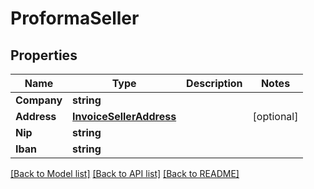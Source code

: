 # ProformaSeller

## Properties

Name | Type | Description | Notes
------------ | ------------- | ------------- | -------------
**Company** | **string** |  | 
**Address** | [**InvoiceSellerAddress**](invoice_seller_address.md) |  | [optional] 
**Nip** | **string** |  | 
**Iban** | **string** |  | 

[[Back to Model list]](../README.md#documentation-for-models) [[Back to API list]](../README.md#documentation-for-api-endpoints) [[Back to README]](../README.md)


